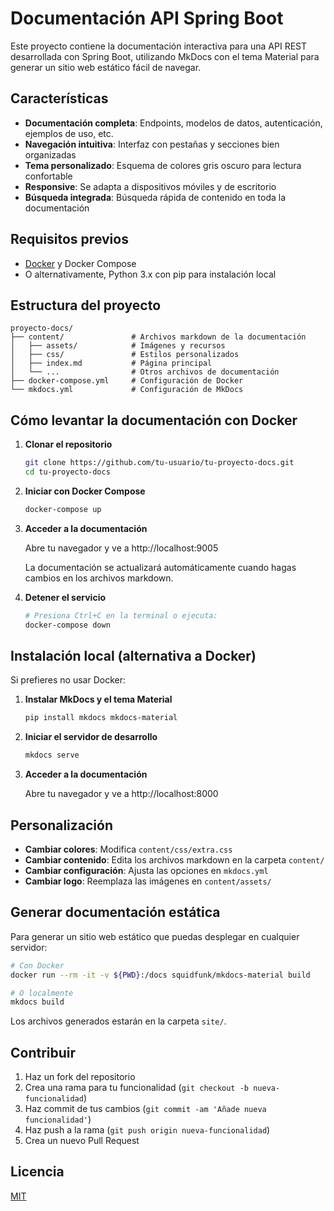 # Documentación API Spring Boot

Este proyecto contiene la documentación interactiva para una API REST desarrollada con Spring Boot, utilizando MkDocs con el tema Material para generar un sitio web estático fácil de navegar.

## Características

- **Documentación completa**: Endpoints, modelos de datos, autenticación, ejemplos de uso, etc.
- **Navegación intuitiva**: Interfaz con pestañas y secciones bien organizadas
- **Tema personalizado**: Esquema de colores gris oscuro para lectura confortable
- **Responsive**: Se adapta a dispositivos móviles y de escritorio
- **Búsqueda integrada**: Búsqueda rápida de contenido en toda la documentación

## Requisitos previos

- [Docker](https://www.docker.com/get-started) y Docker Compose
- O alternativamente, Python 3.x con pip para instalación local

## Estructura del proyecto

```
proyecto-docs/
├── content/               # Archivos markdown de la documentación
│   ├── assets/            # Imágenes y recursos
│   ├── css/               # Estilos personalizados
│   ├── index.md           # Página principal
│   └── ...                # Otros archivos de documentación
├── docker-compose.yml     # Configuración de Docker
└── mkdocs.yml             # Configuración de MkDocs
```

## Cómo levantar la documentación con Docker

1. **Clonar el repositorio**
   ```bash
   git clone https://github.com/tu-usuario/tu-proyecto-docs.git
   cd tu-proyecto-docs
   ```

2. **Iniciar con Docker Compose**
   ```bash
   docker-compose up
   ```

3. **Acceder a la documentación**
   
   Abre tu navegador y ve a http://localhost:9005

   La documentación se actualizará automáticamente cuando hagas cambios en los archivos markdown.

4. **Detener el servicio**
   ```bash
   # Presiona Ctrl+C en la terminal o ejecuta:
   docker-compose down
   ```

## Instalación local (alternativa a Docker)

Si prefieres no usar Docker:

1. **Instalar MkDocs y el tema Material**
   ```bash
   pip install mkdocs mkdocs-material
   ```

2. **Iniciar el servidor de desarrollo**
   ```bash
   mkdocs serve
   ```

3. **Acceder a la documentación**
   
   Abre tu navegador y ve a http://localhost:8000

## Personalización

- **Cambiar colores**: Modifica `content/css/extra.css`
- **Cambiar contenido**: Edita los archivos markdown en la carpeta `content/`
- **Cambiar configuración**: Ajusta las opciones en `mkdocs.yml`
- **Cambiar logo**: Reemplaza las imágenes en `content/assets/`

## Generar documentación estática

Para generar un sitio web estático que puedas desplegar en cualquier servidor:

```bash
# Con Docker
docker run --rm -it -v ${PWD}:/docs squidfunk/mkdocs-material build

# O localmente
mkdocs build
```

Los archivos generados estarán en la carpeta `site/`.

## Contribuir

1. Haz un fork del repositorio
2. Crea una rama para tu funcionalidad (`git checkout -b nueva-funcionalidad`)
3. Haz commit de tus cambios (`git commit -am 'Añade nueva funcionalidad'`)
4. Haz push a la rama (`git push origin nueva-funcionalidad`)
5. Crea un nuevo Pull Request

## Licencia

[MIT](LICENSE)